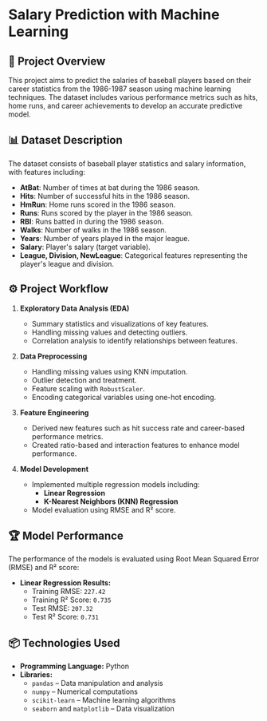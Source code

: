 # Salary Prediction with Machine Learning

## 📄 Project Overview

This project aims to predict the salaries of baseball players based on their career statistics from the 1986-1987 season using machine learning techniques. The dataset includes various performance metrics such as hits, home runs, and career achievements to develop an accurate predictive model.

## 📊 Dataset Description

The dataset consists of baseball player statistics and salary information, with features including:

- **AtBat**: Number of times at bat during the 1986 season.
- **Hits**: Number of successful hits in the 1986 season.
- **HmRun**: Home runs scored in the 1986 season.
- **Runs**: Runs scored by the player in the 1986 season.
- **RBI**: Runs batted in during the 1986 season.
- **Walks**: Number of walks in the 1986 season.
- **Years**: Number of years played in the major league.
- **Salary**: Player's salary (target variable).
- **League, Division, NewLeague**: Categorical features representing the player's league and division.

## ⚙️ Project Workflow

1. **Exploratory Data Analysis (EDA)**  
   - Summary statistics and visualizations of key features.  
   - Handling missing values and detecting outliers.  
   - Correlation analysis to identify relationships between features.

2. **Data Preprocessing**  
   - Handling missing values using KNN imputation.  
   - Outlier detection and treatment.  
   - Feature scaling with `RobustScaler`.  
   - Encoding categorical variables using one-hot encoding.

3. **Feature Engineering**  
   - Derived new features such as hit success rate and career-based performance metrics.  
   - Created ratio-based and interaction features to enhance model performance.

4. **Model Development**  
   - Implemented multiple regression models including:  
     - **Linear Regression**  
     - **K-Nearest Neighbors (KNN) Regression**  
   - Model evaluation using RMSE and R² score.

## 🏆 Model Performance

The performance of the models is evaluated using Root Mean Squared Error (RMSE) and R² score:

- **Linear Regression Results:**  
  - Training RMSE: `227.42`  
  - Training R² Score: `0.735`  
  - Test RMSE: `207.32`  
  - Test R² Score: `0.731`  

## 📦 Technologies Used

- **Programming Language:** Python  
- **Libraries:**  
  - `pandas` – Data manipulation and analysis  
  - `numpy` – Numerical computations  
  - `scikit-learn` – Machine learning algorithms  
  - `seaborn` and `matplotlib` – Data visualization 
